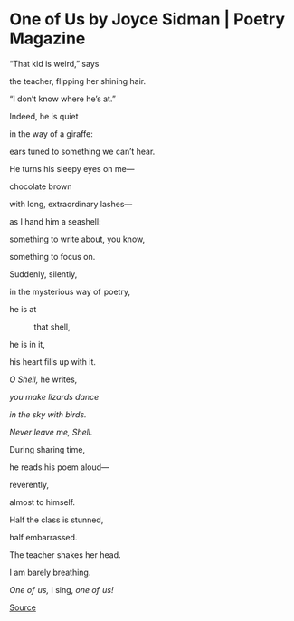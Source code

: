 # One of Us by Joyce Sidman | Poetry Magazine

“That kid is weird,” says  

the teacher, flipping her shining hair.  

“I don’t know where he’s at.”  

Indeed, he is quiet  

in the way of a giraffe:  

ears tuned to something we can’t hear.  

He turns his sleepy eyes on me—  

chocolate brown  

with long, extraordinary lashes—  

as I hand him a seashell:  

something to write about, you know,  

something to focus on.  

Suddenly, silently,  

in the mysterious way of  poetry,  

he is at  

           that shell,  

he is in it,  

his heart fills up with it.  

_O Shell,_ he writes,  

_you make lizards dance_  

_in the sky with birds._  

_Never leave me, Shell._  

During sharing time,  

he reads his poem aloud—  

reverently,  

almost to himself.  

Half the class is stunned,  

half embarrassed.  

The teacher shakes her head.  

I am barely breathing.  

_One of  us,_ I sing, _one of  us!_

[Source](https://www.poetryfoundation.org/poetrymagazine/poems/155480/one-of-us)